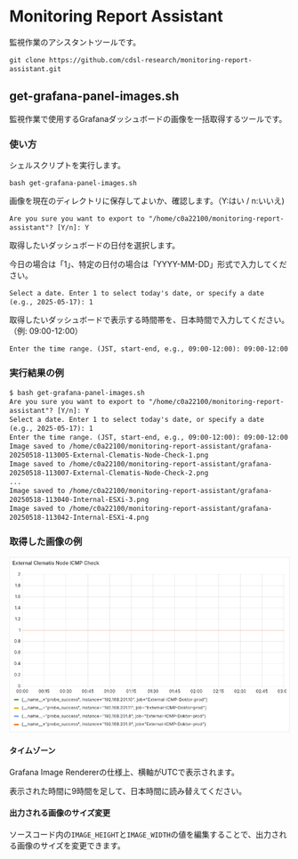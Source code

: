 # Monitoring Report Assistant

監視作業のアシスタントツールです。
```
git clone https://github.com/cdsl-research/monitoring-report-assistant.git
```

## get-grafana-panel-images.sh
監視作業で使用するGrafanaダッシュボードの画像を一括取得するツールです。


### 使い方

シェルスクリプトを実行します。
```
bash get-grafana-panel-images.sh
```

画像を現在のディレクトリに保存してよいか、確認します。（Y:はい / n:いいえ)
```
Are you sure you want to export to "/home/c0a22100/monitoring-report-assistant"? [Y/n]: Y
```

取得したいダッシュボードの日付を選択します。

今日の場合は「1」、特定の日付の場合は「YYYY-MM-DD」形式で入力してください。

```
Select a date. Enter 1 to select today's date, or specify a date (e.g., 2025-05-17): 1
```
取得したいダッシュボードで表示する時間帯を、日本時間で入力してください。（例: 09:00-12:00）
```
Enter the time range. (JST, start-end, e.g., 09:00-12:00): 09:00-12:00
```

### 実行結果の例
```
$ bash get-grafana-panel-images.sh 
Are you sure you want to export to "/home/c0a22100/monitoring-report-assistant"? [Y/n]: Y
Select a date. Enter 1 to select today's date, or specify a date (e.g., 2025-05-17): 1
Enter the time range. (JST, start-end, e.g., 09:00-12:00): 09:00-12:00
Image saved to /home/c0a22100/monitoring-report-assistant/grafana-20250518-113005-External-Clematis-Node-Check-1.png
Image saved to /home/c0a22100/monitoring-report-assistant/grafana-20250518-113007-External-Clematis-Node-Check-2.png
...
Image saved to /home/c0a22100/monitoring-report-assistant/grafana-20250518-113040-Internal-ESXi-3.png
Image saved to /home/c0a22100/monitoring-report-assistant/grafana-20250518-113042-Internal-ESXi-4.png
```

### 取得した画像の例

![grafana-20250518-113005-External-Clematis-Node-Check-1.png](example.png)

#### タイムゾーン
Grafana Image Rendererの仕様上、横軸がUTCで表示されます。

表示された時間に9時間を足して、日本時間に読み替えてください。

#### 出力される画像のサイズ変更

ソースコード内の`IMAGE_HEIGHT`と`IMAGE_WIDTH`の値を編集することで、出力される画像のサイズを変更できます。